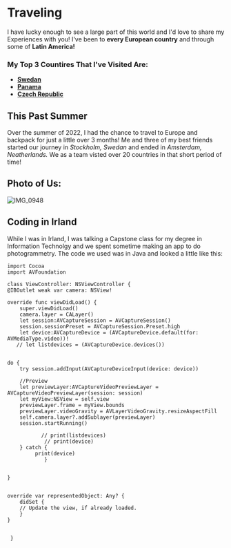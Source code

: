 # Traveling 

I have lucky enough to see a large part of this world and I'd love to share my Experiences with you! I've been to **every European country** and through some of **Latin America!** 

### My Top 3 Countires That I've Visited Are:

- [**Swedan**](https://en.wikipedia.org/wiki/Sweden)
- [**Panama**](https://en.wikipedia.org/wiki/Panama)
- [**Czech Republic**](https://en.wikipedia.org/wiki/Czech_Republic)

## This Past Summer 

Over the summer of 2022, I had the chance to travel to Europe and backpack for just a little over 3 months! Me and three of my best friends started our journey in *Stockholm, Swedan* and ended in *Amsterdam, Neatherlands.* We as a team visted over 20 countries in that short period of time!

## Photo of Us:

![IMG_0948](https://user-images.githubusercontent.com/115883101/196240440-8f53e998-55a9-416b-b9bd-5f7e68031c8d.JPG)

## Coding in Irland 

While I was in Irland, I was talking a Capstone class for my degree in Information Technolgy and we spent sometime making an app to do photogrammetry. The code we used was in Java and looked a little like this:

```
import Cocoa
import AVFoundation

class ViewController: NSViewController {
@IBOutlet weak var camera: NSView!

override func viewDidLoad() {
    super.viewDidLoad()
    camera.layer = CALayer()
    let session:AVCaptureSession = AVCaptureSession()
    session.sessionPreset = AVCaptureSession.Preset.high
    let device:AVCaptureDevice = (AVCaptureDevice.default(for: AVMediaType.video))!
   // let listdevices = (AVCaptureDevice.devices())


do {
    try session.addInput(AVCaptureDeviceInput(device: device))

    //Preview
    let previewLayer:AVCaptureVideoPreviewLayer = AVCaptureVideoPreviewLayer(session: session)
    let myView:NSView = self.view
    previewLayer.frame = myView.bounds
    previewLayer.videoGravity = AVLayerVideoGravity.resizeAspectFill
    self.camera.layer?.addSublayer(previewLayer)
    session.startRunning()

           // print(listdevices)
            // print(device)
    } catch {
         print(device)
            }


}


override var representedObject: Any? {
    didSet {
    // Update the view, if already loaded.
    }
}


 }
```
